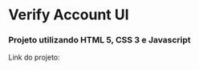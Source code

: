 <h1>Verify Account UI</h1>

<h3>Projeto utilizando HTML 5, CSS 3 e Javascript</h3>

<p> Link do projeto: </p>